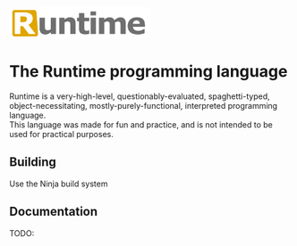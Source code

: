 <picture>
  <img alt="The Runtime programming language"
       src="Runtime logo.svg"
       width="50%">
</picture>
<br>

# The Runtime programming language  
Runtime is a very-high-level, questionably-evaluated, spaghetti-typed, object-necessitating, mostly-purely-functional, interpreted programming language.  
This language was made for fun and practice, and is not intended to be used for practical purposes.
## Building
Use the Ninja build system

## Documentation
TODO:
